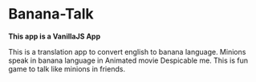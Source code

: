 # Banana-Talk

**This app is a VanillaJS App**

This is a translation app to convert english to banana language. Minions speak in banana language in Animated movie Despicable me. This is fun game to talk like minions in friends.